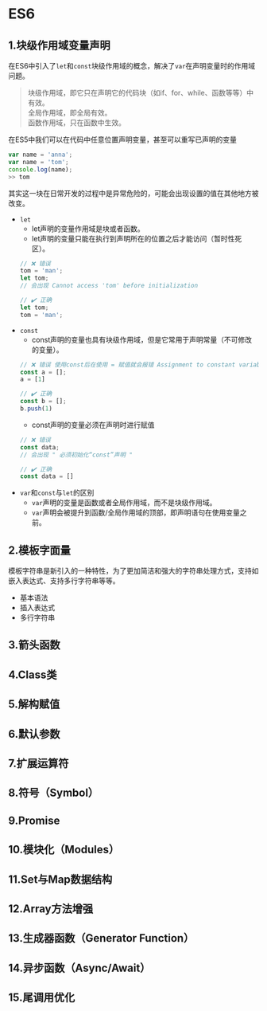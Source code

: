 # ES6
## 1.块级作用域变量声明
在ES6中引入了`let`和`const`块级作用域的概念，解决了`var`在声明变量时的作用域问题。
>块级作用域，即它只在声明它的代码块（如if、for、while、函数等等）中有效。  
>全局作用域，即全局有效。  
>函数作用域，只在函数中生效。

在ES5中我们可以在代码中任意位置声明变量，甚至可以重写已声明的变量
```js
var name = 'anna';
var name = 'tom';
console.log(name);
>> tom
```
其实这一块在日常开发的过程中是异常危险的，可能会出现设置的值在其他地方被改变。

- `let`
	- let声明的变量作用域是块或者函数。
	- let声明的变量只能在执行到声明所在的位置之后才能访问（暂时性死区）。
	```js 
	// ❌ 错误
	tom = 'man';
	let tom;
	// 会出现 Cannot access 'tom' before initialization

	// ✔️ 正确
	let tom;
	tom = 'man';
	```
- `const` 
	- const声明的变量也具有块级作用域，但是它常用于声明常量（不可修改的变量）。
	```js
	// ❌ 错误 使用const后在使用 = 赋值就会报错 Assignment to constant variable.
	const a = [];
	a = [1]

	// ✔️ 正确
	const b = [];
	b.push(1)
	```
	- const声明的变量必须在声明时进行赋值
	```js
	// ❌ 错误
	const data;
	// 会出现 " 必须初始化“const”声明 "

	// ✔️ 正确
	const data = []
	```
- `var`和`const`与`let`的区别
	- `var`声明的变量是函数或者全局作用域，而不是块级作用域。
	- `var`声明会被提升到函数/全局作用域的顶部，即声明语句在使用变量之前。
## 2.模板字面量
模板字符串是新引入的一种特性，为了更加简洁和强大的字符串处理方式，支持如嵌入表达式、支持多行字符串等等。
- 基本语法
- 插入表达式
- 多行字符串
## 3.箭头函数
## 4.Class类
## 5.解构赋值
## 6.默认参数
## 7.扩展运算符
## 8.符号（Symbol）
## 9.Promise
## 10.模块化（Modules）
## 11.Set与Map数据结构
## 12.Array方法增强
## 13.生成器函数（Generator Function）
## 14.异步函数（Async/Await）
## 15.尾调用优化